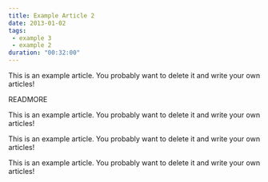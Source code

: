 ```yaml
---
title: Example Article 2
date: 2013-01-02
tags: 
 - example 3
 - example 2
duration: "00:32:00"
---
```


This is an example article. You probably want to delete it and write your own articles!

READMORE

This is an example article. You probably want to delete it and write your own articles!

This is an example article. You probably want to delete it and write your own articles!

This is an example article. You probably want to delete it and write your own articles!